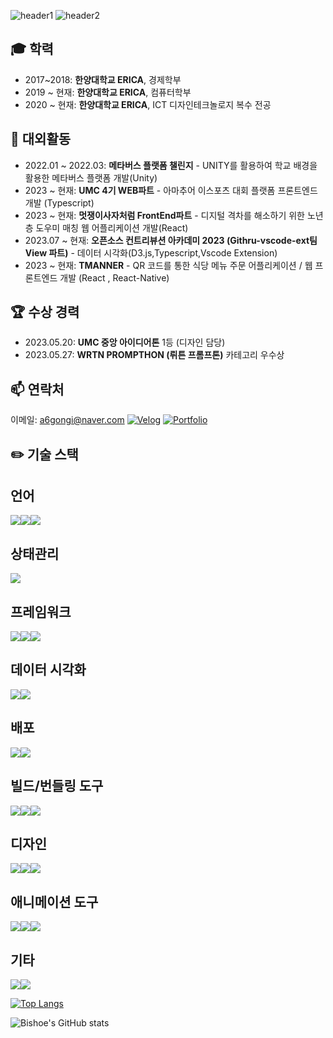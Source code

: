 ![header1](https://capsule-render.vercel.app/api?type=wave&color=00BFB8&height=150&section=header&text=Bishoe&fontSize=90&fontColor=ffffff)
![header2](https://capsule-render.vercel.app/api?type=rect&color=00BFB8&height=150&section=header&text=Frontend%20Developer&fontSize=70&fontColor=ffffff)






<!--
**bishoe01/bishoe01** is a ✨ _special_ ✨ repository because its `README.md` (this file) appears on your GitHub profile.
-->
<h2>🎓 학력</h2>

<ul>
  <li>2017~2018: <strong>한양대학교 ERICA</strong>, 경제학부</li>
  <li>2019 ~ 현재: <strong>한양대학교 ERICA</strong>, 컴퓨터학부</li>
  <li>2020 ~ 현재: <strong>한양대학교 ERICA</strong>, ICT 디자인테크놀로지 복수 전공</li>
</ul>

<h2>🚀 대외활동</h2>

<ul>
  <li>2022.01 ~ 2022.03: <strong>메타버스 플랫폼 챌린지</strong> - UNITY를 활용하여 학교 배경을 활용한 메타버스 플랫폼 개발(Unity)</li>
  <li>2023 ~ 현재: <strong>UMC 4기 WEB파트</strong> - 아마추어 이스포츠 대회 플랫폼 프론트엔드 개발 (Typescript)</li>
  <li>2023 ~ 현재: <strong>멋쟁이사자처럼 FrontEnd파트</strong> - 디지털 격차를 해소하기 위한 노년층 도우미 매칭 웹 어플리케이션 개발(React)</li>
  <li>2023.07 ~ 현재: <strong>오픈소스 컨트리뷰션 아카데미 2023 (Githru-vscode-ext팀 View 파트)</strong> - 데이터 시각화(D3.js,Typescript,Vscode Extension)</li>
  <li>2023 ~ 현재: <strong>TMANNER</strong> - QR 코드를 통한 식당 메뉴 주문 어플리케이션 / 웹 프론트엔드 개발 (React , React-Native)</li>
</ul>

<h2>🏆 수상 경력</h2>

<ul>
  <li>2023.05.20: <strong>UMC 중앙 아이디어톤</strong> 1등 (디자인 담당)</li>
  <li>2023.05.27: <strong>WRTN PROMPTHON (뤼튼 프롬프톤)</strong> 카테고리 우수상</li>
</ul>


## 📫 연락처
  
이메일: a6gongi@naver.com
[![Velog](https://img.shields.io/badge/velog-20C997?style=for-the-badge&logo=velog&logoColor=white)](https://velog.io/@bishoe01)
[![Portfolio](https://img.shields.io/badge/Notion-000000?style=for-the-badge&logo=Notion&logoColor=white)](https://silicon-airmail-dde.notion.site/0b211719b80546eebdeee03f31be5ef9?pvs=4)



## ✏️ 기술 스택

## 언어
<div style="display:flex; flex-direction:row;">
    <img src="https://img.shields.io/badge/JavaScript-F7DF1E?style=for-the-badge&logo=javascript&logoColor=black"> 
    <img src="https://img.shields.io/badge/TypeScript-3178C6?style=for-the-badge&logo=typescript&logoColor=white">
    <img src="https://img.shields.io/badge/TailwindCSS-06B6D4?style=for-the-badge&logo=tailwindcss&logoColor=white">
</div>

## 상태관리
<div style="display:flex; flex-direction:row;">
<img src="https://img.shields.io/badge/Redux-764ABC?style=for-the-badge&logo=redux&logoColor=white">
</div>

## 프레임워크
<div style="display:flex; flex-direction:row;">
<img src="https://img.shields.io/badge/React-61DAFB?style=for-the-badge&logo=react&logoColor=black"> 
<img src="https://img.shields.io/badge/Next.js-000000?style=for-the-badge&logo=nextdotjs&logoColor=white"> 
  <img src="https://img.shields.io/badge/vue.js-4FC08D?style=for-the-badge&logo=vuedotjs&logoColor=white"> 
</div>

## 데이터 시각화
<div style="display:flex; flex-direction:row;">
<img src="https://img.shields.io/badge/d3.js-F9A03C?style=for-the-badge&logo=d3dotjs&logoColor=white"> 
<img src="https://img.shields.io/badge/chart.js-FF6384?style=for-the-badge&logo=chartdotjs&logoColor=white"> 
</div>

## 배포
<div style="display:flex; flex-direction:row;">
    <img src="https://img.shields.io/badge/netlify-00C7B7?style=for-the-badge&logo=netlify&logoColor=white">
    <img src="https://img.shields.io/badge/Vercel-000000?style=for-the-badge&logo=Vercel&logoColor=white"> 
</div>

## 빌드/번들링 도구
<div style="display:flex; flex-direction:row;">
    <img src="https://img.shields.io/badge/vite-646CFF?style=for-the-badge&logo=vite&logoColor=white">
    <img src="https://img.shields.io/badge/Webpack-8DD6F9?style=for-the-badge&logo=webpack&logoColor=black">
    <img src="https://img.shields.io/badge/Babel-F9DC3E?style=for-the-badge&logo=babel&logoColor=black">
</div>

## 디자인
<div style="display:flex; flex-direction:row;">
    <img src="https://img.shields.io/badge/figma-F24E1E?style=for-the-badge&logo=figma&logoColor=white"> 
  <img src="https://img.shields.io/badge/Illustrator-FF9A00?style=for-the-badge&logo=adobeillustrator&logoColor=white"> 
  <img src="https://img.shields.io/badge/styledcomponents-DB7093?style=for-the-badge&logo=styledcomponents&logoColor=white"> 
</div>


## 애니메이션 도구
<div style="display:flex; flex-direction:row;">
        <img src="https://img.shields.io/badge/framer-0055FF?style=for-the-badge&logo=framer&logoColor=white"> 
    <img src="https://img.shields.io/badge/React Spring-6DB33F?style=for-the-badge&logo=react&logoColor=white">
    <img src="https://img.shields.io/badge/Anime.js-2C3A47?style=for-the-badge&logo=javascript&logoColor=white">
</div>

## 기타
<div style="display:flex; flex-direction:row;">
    <img src="https://img.shields.io/badge/Git-F05032?style=for-the-badge&logo=git&logoColor=white"> 
    <img src="https://img.shields.io/badge/GitHub-181717?style=for-the-badge&logo=github&logoColor=white"> 
</div>


[![Top Langs](https://github-readme-stats.vercel.app/api/top-langs/?username=bishoe01&layout=compact)](https://github.com/anuraghazra/github-readme-stats)



![Bishoe's GitHub stats](https://github-readme-stats.vercel.app/api?username=bishoe01&show_icons=true&theme=tokyonight&count_private=true)



